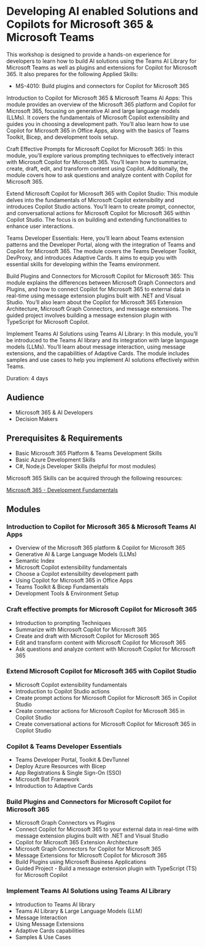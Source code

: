 # Developing AI enabled Solutions and Copilots for Microsoft 365 & Microsoft Teams

This workshop is designed to provide a hands-on experience for developers to learn how to build AI solutions using the Teams AI Library for Microsoft Teams as well as plugins and extensions for Copilot for Microsoft 365. It also prepares for the following Applied Skills:

- MS-4010: Build plugins and connectors for Copilot for Microsoft 365

Introduction to Copilot for Microsoft 365 & Microsoft Teams AI Apps:
This module provides an overview of the Microsoft 365 platform and Copilot for Microsoft 365, focusing on generative AI and large language models (LLMs). It covers the fundamentals of Microsoft Copilot extensibility and guides you in choosing a development path. You’ll also learn how to use Copilot for Microsoft 365 in Office Apps, along with the basics of Teams Toolkit, Bicep, and development tools setup.

Craft Effective Prompts for Microsoft Copilot for Microsoft 365:
In this module, you’ll explore various prompting techniques to effectively interact with Microsoft Copilot for Microsoft 365. You’ll learn how to summarize, create, draft, edit, and transform content using Copilot. Additionally, the module covers how to ask questions and analyze content with Copilot for Microsoft 365.

Extend Microsoft Copilot for Microsoft 365 with Copilot Studio:
This module delves into the fundamentals of Microsoft Copilot extensibility and introduces Copilot Studio actions. You’ll learn to create prompt, connector, and conversational actions for Microsoft Copilot for Microsoft 365 within Copilot Studio. The focus is on building and extending functionalities to enhance user interactions.

Teams Developer Essentials:
Here, you’ll learn about Teams extension patterns and the Developer Portal, along with the integration of Teams and Copilot for Microsoft 365. The module covers the Teams Developer Toolkit, DevProxy, and introduces Adaptive Cards. It aims to equip you with essential skills for developing within the Teams environment.

Build Plugins and Connectors for Microsoft Copilot for Microsoft 365:
This module explains the differences between Microsoft Graph Connectors and Plugins, and how to connect Copilot for Microsoft 365 to external data in real-time using message extension plugins built with .NET and Visual Studio. You’ll also learn about the Copilot for Microsoft 365 Extension Architecture, Microsoft Graph Connectors, and message extensions. The guided project involves building a message extension plugin with TypeScript for Microsoft Copilot.

Implement Teams AI Solutions using Teams AI Library:
In this module, you’ll be introduced to the Teams AI library and its integration with large language models (LLMs). You’ll learn about message interaction, using message extensions, and the capabilities of Adaptive Cards. The module includes samples and use cases to help you implement AI solutions effectively within Teams.

Duration: 4 days

## Audience

- Microsoft 365 & AI Developers 
- Decision Makers

## Prerequisites & Requirements

- Basic Microsoft 365 Platform & Teams Development Skills
- Basic Azure Development Skills
- C#, Node.js Developer Skills (helpful for most modules)

Microsoft 365 Skills can be acquired through the following resources:

[Microsoft 365 - Development Fundamentals](http://<URL_TO_CLASS>)

## Modules

### Introduction to Copilot for Microsoft 365 & Microsoft Teams AI Apps

- Overview of the Microsoft 365 platform & Copilot for Microsoft 365
- Generative AI & Large Language Models (LLMs)
- Semantic Index
- Microsoft Copilot extensibility fundamentals
- Choose a Copilot extensibility development path
- Using Copilot for Microsoft 365 in Office Apps 
- Teams Toolkit & Bicep Fundamentals
- Development Tools & Environment Setup

### Craft effective prompts for Microsoft Copilot for Microsoft 365

- Introduction to prompting Techniques
- Summarize with Microsoft Copilot for Microsoft 365
- Create and draft with Microsoft Copilot for Microsoft 365
- Edit and transform content with Microsoft Copilot for Microsoft 365
- Ask questions and analyze content with Microsoft Copilot for Microsoft 365

### Extend Microsoft Copilot for Microsoft 365 with Copilot Studio

- Microsoft Copilot extensibility fundamentals
- Introduction to Copilot Studio actions
- Create prompt actions for Microsoft Copilot for Microsoft 365 in Copilot Studio
- Create connector actions for Microsoft Copilot for Microsoft 365 in Copilot Studio
- Create conversational actions for Microsoft Copilot for Microsoft 365 in Copilot Studio

### Copilot & Teams Developer Essentials

- Teams Developer Portal, Toolkit & DevTunnel
- Deploy Azure Resources with Bicep
- App Registrations & Single Sign-On (SSO)
- Microsoft Bot Framework
- Introduction to Adaptive Cards

### Build Plugins and Connectors for Microsoft Copilot for Microsoft 365

- Microsoft Graph Connectors vs Plugins
- Connect Copilot for Microsoft 365 to your external data in real-time with message extension plugins built with .NET and Visual Studio
- Copilot for Microsoft 365 Extension Architecture
- Microsoft Graph Connectors for Copilot for Microsoft 365
- Message Extensions for Microsoft Copilot for Microsoft 365
- Build Plugins using Microsoft Business Applications
- Guided Project - Build a message extension plugin with TypeScript (TS) for Microsoft Copilot

### Implement Teams AI Solutions using Teams AI Library

- Introduction to Teams AI library
- Teams AI Library & Large Language Models (LLM)
- Message Interaction
- Using Message Extensions
- Adaptive Cards capabilities
- Samples & Use Cases